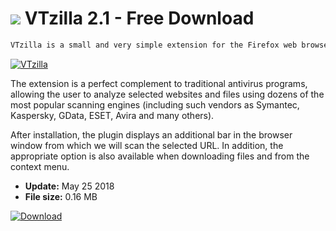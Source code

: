 # ![](https://cdn.softexe.net/static/icon/f/vtzilla-10225.png) VTzilla 2.1 - Free Download

```sh
VTzilla is a small and very simple extension for the Firefox web browser (version 1.5 or newer), which is designed to protect your computer against malicious programs distributed via the Internet. It allows scanning of the selected files / URLs in the VirusTotal service before they are downloaded / opened.
```
[![VTzilla](https://gallery.dpcdn.pl/imgc/Tools/52475/g_-_420x350_1.5_-_x20140703143156_0.png)](https://softexe.net/win/internet/browser-add-ons/vtzilla:pRbbe.html)

The extension is a perfect complement to traditional antivirus programs, allowing the user to analyze selected websites and files using dozens of the most popular scanning engines (including such vendors as Symantec, Kaspersky, GData, ESET, Avira and many others).
 
 After installation, the plugin displays an additional bar in the browser window from which we will scan the selected URL. In addition, the appropriate option is also available when downloading files and from the context menu.


- **Update:** May 25 2018
- **File size:** 0.16 MB

[![Download](https://cdn.softexe.net/static/img/download.png)](https://softexe.net/win/internet/browser-add-ons/vtzilla:pRbbe.html)


